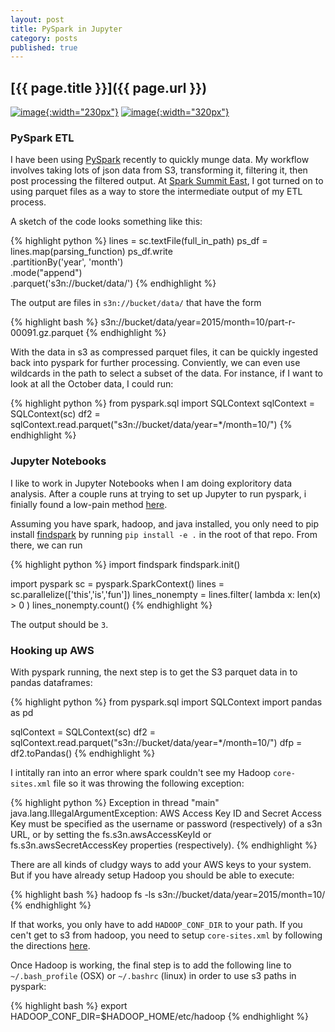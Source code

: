 ```yaml
---
layout: post
title: PySpark in Jupyter
category: posts
published: true
---
```


## [{{ page.title }}]({{ page.url }})


[![image]({{site.baseurl}}/images/spark-logo-trademark.png){:width="230px"}](https://spark.apache.org/)  [![image]({{site.baseurl}}/images/main-logo.svg){:width="320px"}](https://http://jupyter.org//)


### PySpark ETL
I have been using [PySpark](https://spark.apache.org/) recently to quickly munge data.  My workflow involves taking lots of json data from S3, transforming it, filtering it, then post processing the filtered output.  At [Spark Summit East](https://spark-summit.org/east-2016/schedule/?utm_campaign=Spark+Summit+East+2016), I got turned on to using parquet files as a way to store the intermediate output of my ETL process.  

A sketch of the code looks something like this:

{% highlight python %}
lines = sc.textFile(full_in_path)
ps_df = lines.map(parsing_function)
ps_df.write \
    .partitionBy('year', 'month') \
    .mode("append") \
    .parquet('s3n://bucket/data/')
{% endhighlight %}

The output are files in `s3n://bucket/data/` that have the form 

{% highlight bash %}
s3n://bucket/data/year=2015/month=10/part-r-00091.gz.parquet
{% endhighlight %}

With the data in s3 as compressed parquet files, it can be quickly ingested back into pyspark for further processing.  Conviently, we can even use wildcards in the path to select a subset of the data.  For instance, if I want to look at all the October data, I could run:

{% highlight python %}
from pyspark.sql import SQLContext
sqlContext = SQLContext(sc)
df2 = sqlContext.read.parquet("s3n://bucket/data/year=*/month=10/")
{% endhighlight %}

### Jupyter Notebooks

I like to work in Jupyter Notebooks when I am doing exploritory data analysis. After a couple runs at trying to set up Jupyter to run pyspark, i finially found a low-pain method [here](https://github.com/jupyter/notebook/issues/309#issuecomment-134540424).

Assuming you have spark, hadoop, and java installed, you only need to pip install [findspark](https://github.com/minrk/findspark) by running `pip install -e .` in the root of that repo.  From there, we can run 

{% highlight python %}
import findspark
findspark.init()

import pyspark
sc = pyspark.SparkContext()
lines = sc.parallelize(['this','is','fun'])
lines_nonempty = lines.filter( lambda x: len(x) > 0 )
lines_nonempty.count()
{% endhighlight %}
 
The output should be `3`.

### Hooking up AWS

With pyspark running, the next step is to get the S3 parquet data in to pandas dataframes:

{% highlight python %}
from pyspark.sql import SQLContext
import pandas as pd

sqlContext = SQLContext(sc)
df2 = sqlContext.read.parquet("s3n://bucket/data/year=*/month=10/")
dfp = df2.toPandas()
{% endhighlight %}

I intitally ran into an error where spark couldn't see my Hadoop `core-sites.xml` file so it was throwing the following exception:

{% highlight python %}
Exception in thread "main" java.lang.IllegalArgumentException: AWS Access Key ID and Secret Access Key must be specified as the username or password (respectively) of a s3n URL, or by setting the fs.s3n.awsAccessKeyId or fs.s3n.awsSecretAccessKey properties (respectively).
{% endhighlight %}

There are all kinds of cludgy ways to add your AWS keys to your system.  But if you have already setup Hadoop you should be able to execute: 

{% highlight bash %}
hadoop fs -ls s3n://bucket/data/year=2015/month=10/
{% endhighlight %}

If that works, you only have to add `HADOOP_CONF_DIR` to your path.  If you cen't get to s3 from hadoop, you need to setup `core-sites.xml` by following the directions [here](http://stackoverflow.com/questions/28029134/how-can-i-access-s3-s3n-from-a-local-hadoop-2-6-installation).  

Once Hadoop is working, the final step is to add the following line to `~/.bash_profile` (OSX) or `~/.bashrc` (linux) in order to use s3 paths in pyspark:

{% highlight bash %}
export HADOOP_CONF_DIR=$HADOOP_HOME/etc/hadoop
{% endhighlight %}









